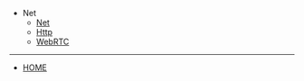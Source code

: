 * Net
  * [Net](./docs/backend/Net/Net.md)
  * [Http](./docs/backend/Net/Http.md)
  * [WebRTC](./docs/backend/Net/WebRTC.md)
  
<hr/>

  * [HOME](/README.md)